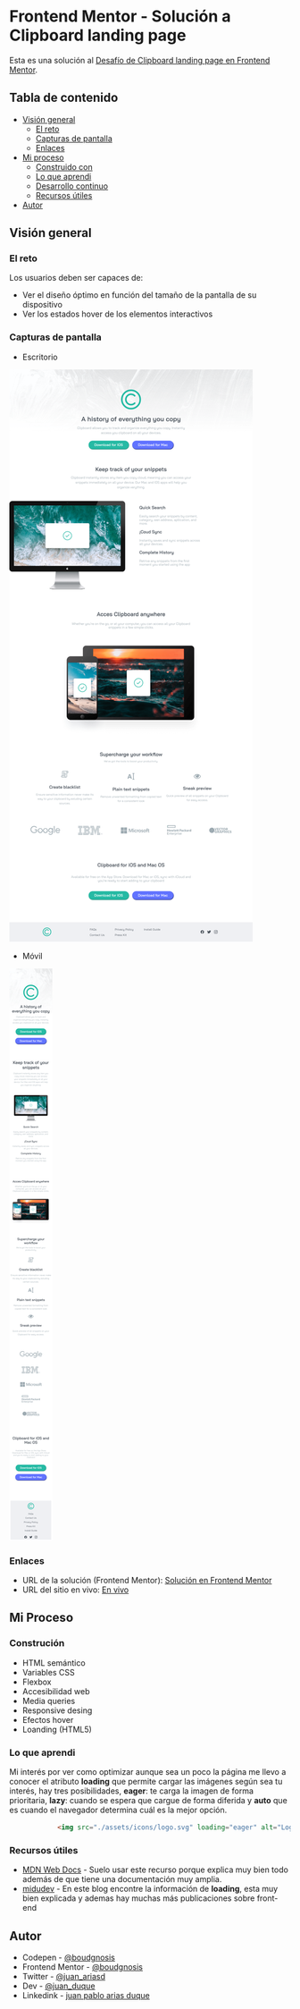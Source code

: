 # Frontend Mentor - Solución a Clipboard landing page

Esta es una solución al [Desafío de Clipboard landing page en Frontend Mentor](https://www.frontendmentor.io/challenges/clipboard-landing-page-5cc9bccd6c4c91111378ecb9).

## Tabla de contenido

- [Visión general](#visión-general)
  - [El reto](#el-reto)
  - [Capturas de pantalla](#capturas-de-pantalla)
  - [Enlaces](#enlaces)
- [Mi proceso](#mi-proceso)
  - [Construido con](#construción)
  - [Lo que aprendi](#lo-que-aprendi)
  - [Desarrollo continuo](#desarrollo-continuo)
  - [Recursos útiles](#recursos-útiles)
- [Autor](#autor)

## Visión general

### El reto

Los usuarios deben ser capaces de:

- Ver el diseño óptimo en función del tamaño de la pantalla de su dispositivo
- Ver los estados hover de los elementos interactivos

### Capturas de pantalla

- Escritorio

![Es una landing page](./desktop.png)

- Móvil

![Es una landing page](./mobile.png)

### Enlaces

- URL de la solución (Frontend Mentor): [Solución en Frontend Mentor](https://www.frontendmentor.io/solutions/3columnpreviewcard-gA8b6r6yw6)
- URL del sitio en vivo: [En vivo](https://boudgnosis.github.io/3-column-preview-card/)

## Mi Proceso

### Construción

- HTML semántico
- Variables CSS
- Flexbox
- Accesibilidad web
- Media queries 
- Responsive desing
- Efectos hover
- Loanding (HTML5)

### Lo que aprendi

Mi interés por ver como optimizar aunque sea un poco la página me llevo a conocer el atributo **loading** que permite
cargar las imágenes según sea tu interés, hay tres posibilidades, **eager**: te carga la imagen de forma prioritaria, **lazy**: cuando se espera que cargue de forma diferida y **auto** que es cuando el navegador determina cuál es la mejor opción.

```html
			<img src="./assets/icons/logo.svg" loading="eager" alt="Logo de clipboard" title="clipboard">
```

### Recursos útiles

- [MDN Web Docs](https://developer.mozilla.org/es/) - Suelo usar este recurso porque explica muy bien todo además de que tiene una documentación muy amplia.
- [midudev](https://midu.dev/lazy-loading-imagenes-html/) - En este blog encontre la información de **loading**, esta muy bien explicada y ademas hay muchas más publicaciones sobre front-end

## Autor

- Codepen - [@boudgnosis](https://codepen.io/boudgnosis)
- Frontend Mentor - [@boudgnosis](https://www.frontendmentor.io/profile/boudgnosis)
- Twitter - [@juan_ariasd](https://twitter.com/juan_ariasd)   
- Dev - [@juan_duque](https://dev.to/juan_duque)
- Linkedink - [juan pablo arias duque](https://www.linkedin.com/in/jpariasduque/)
